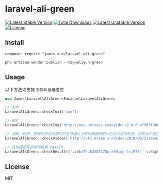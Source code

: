 # laravel-ali-green

[![Latest Stable Version](https://poser.pugx.org/james.xue/laravel-ali-green/v/stable.svg)](https://packagist.org/packages/james.xue/laravel-ali-green) 
[![Total Downloads](https://poser.pugx.org/james.xue/laravel-ali-green/downloads.svg)](https://packagist.org/packages/james.xue/laravel-ali-green) 
[![Latest Unstable Version](https://poser.pugx.org/james.xue/laravel-ali-green/v/unstable.svg)](https://packagist.org/packages/james.xue/laravel-ali-green) 
[![License](https://poser.pugx.org/james.xue/laravel-ali-green/license.svg)](https://packagist.org/packages/james.xue/laravel-ali-green)

## Install

```shell
composer require "james.xue/laravel-ali-green"

php artisan vendor:publish --tag=aliyun-green
```

## Usage
以下方法均支持 `字符串` `数组`格式

```php
use James\Laravel\AliGreen\Facades\LaravelAliGreen;

// 文本
LaravelAliGreen::checkText('cnm');

// 图片
LaravelAliGreen::checkImg('http://nos.netease.com/yidun/2-0-0-4f903f968e6849d3930ef0f50af74fc2.jpg');

// 视频（异步）视频同步检测接口只支持通过上传视频截帧图片的方式进行检测，目前本扩展包不支持同步
LaravelAliGreen::checkVideo(['http://vfx.mtime.cn/Video/2019/03/21/mp4/190321153853126488.mp4','http://vfx.mtime.cn/Video/2019/03/19/mp4/190319222227698228.mp4']);

// 查询视频异步检测结果 taskId
LaravelAliGreen::checkResult(['vi4bzThu6JXD347OqceSNiqp-1sjE7S','vi6Apksz3BbCg56RtbnAUpzm-1sjE7S']); 
```

## License

MIT
